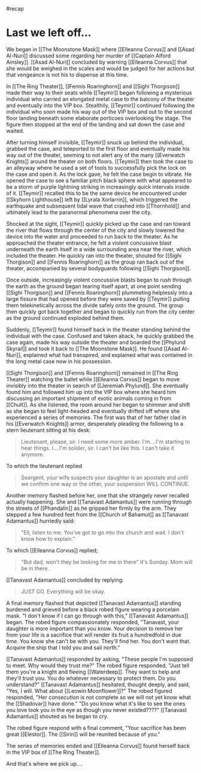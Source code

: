#recap 
# Last we left off...

We began in [[The Moonstone Mask]] where [[Elleanna Corvus]] and [[Asad Al-Nuri]] discussed some regarding her murder of [[Captain Alford Ainsley]]. [[Asad Al-Nuri]] concluded by warning [[Elleanna Corvus]] that she would be weighed in the scales and would be judged for her actions but that vengeance is not his to dispense at this time.

In [[The Ring Theater]], [[Fennis Roaringhorn]] and [[Sighi Thorgison]] made their way to their seats while [[Teymir]] began following a mysterious individual who carried an elongated metal case to the balcony of the theater and eventually into the VIP box. Stealthily, [[Teymir]] continued following the individual who soon made his way out of the VIP box and out to the second floor landing beneath some elaborate porticoes overlooking the stage. The figure then stopped at the end of the landing and sat down the case and waited. 

After turning himself invisible, [[Teymir]] snuck up behind the individual, grabbed the case, and teleported to the first floor and eventually made his way out of the theater, seeming to not alert any of the many [[Everwatch Knights]] around the theater on both floors. [[Teymir]] then took the case to an alleyway where he used a set of tools to successfully pick the lock on the case and open it. As the lock gave, he felt the case begin to vibrate. He opened the case to see a familiar pitch black sphere with what appeared to be a storm of purple lightning striking in increasingly quick intervals inside of it. [[Teymir]] recalled this to be the same device he encountered under [[Skyhorn Lighthouse]] left by [[Lyrala Xorlarrin]], which triggered the earthquake and subsequent tidal wave that crashed into [[Thornhold]] and ultimately lead to the paranormal phenomena over the city.

Shocked at the sight, [[Teymir]] quickly picked up the case and ran toward the river that flows through the center of the city and slowly lowered the device into the water and proceeded to run back to the theater. As he approached the theater entrance, he felt a violent concussive blast underneath the earth itself in a wide surrounding area near the river, which included the theater. He quickly ran into the theater, shouted for [[Sighi Thorgison]] and [[Fennis Roaringhorn]] as the group ran back out of the theater, accompanied by several bodyguards following [[Sighi Thorgison]]. 

Once outside, increasingly violent concussive blasts began to rush through the earth as the ground began tearing itself apart, at one point sending [[Sighi Thorgison]] and [[Fennis Roaringhorn]] plummeting helplessly into a large fissure that had opened before they were saved by [[Teymir]] pulling them telekinetically across the divide safely onto the ground. The group then quickly got back together and began to quickly run from the city center as the ground continued exploded behind them.

Suddenly, [[Teymir]] found himself back in the theater standing behind the individual with the case. Confused and taken aback, he quickly grabbed the case again, made his way outside the theater and boarded the [[Phylund Skyrail]] and took it back to [[The Moonstone Mask]]. He found [[Asad Al-Nuri]], explained what had transpired, and explained what was contained in the long metal case now in his possession.

[[Sighi Thorgison]] and [[Fennis Roaringhorn]] remained in [[The Ring Theater]] watching the ballet while [[Elleanna Corvus]] began to move invisibly into the theater in search of [[Jeremiah Phylund]]. She eventually found him and followed him up into the VIP box where she heard him discussing an important shipment of exotic animals coming in from [[Chult]]. As she listened, the room around her began to shimmer and shift as she began to feel light-headed and eventually drifted off where she experienced a series of memories. The first was that of her father clad in his [[Everwatch Knights]] armor, desperately pleading the following to a stern lieutenant sitting at his desk:

> Lieutenant, please, sir. I need some more amber. I'm....I'm starting to hear things. I....I'm solider, sir. I can't be like this. I can't take it anymore.

To which the lieutenant replied

> Seargent, your wife suspects your daughter is an apostate and until we confirm one way or the other, your suspension WILL CONTINUE.

Another memory flashed before her, one that she strangely never recalled actually happening. She and [[Tanavast Adamantus]] were running through the streets of [[Phandalin]] as he gripped her firmly by the arm. They stepped a few hundred feet from the [[Church of Bahamut]] as [[Tanavast Adamantus]] hurriedly said:

> "Ell, listen to me. You've got to go into the church and wait. I don't know how to explain."

To which [[Elleanna Corvus]] replied;

> "But dad, won't they be looking for me in there" It's Sunday. Mom will be in there.

[[Tanavast Adamantus]] concluded by replying:

> JUST GO. Everything will be okay.

A final memory flashed that depicted [[Tanavast Adamantus]] standing burdened and grieved before a black robed figure wearing a porcelain mask. "I don't know if I can go through with this," [[Tanavast Adamantus]] began. The robed figure compassionately responded, "Tanavast, your daughter is more important than you know. Your decision to remove her from your life is a sacrifice that will render its fruit a hundredfold in due time. You know she can't be with you. They'll find her. You don't want that. Acquire the ship that I told you and sail north."

[[Tanavast Adamantus]] responded by asking, "These people I'm supposed to meet. Why would they trust me?" The robed figure responded, "Just tell them you're a knight and fleeing [[Waterdeep]]. They want to help and they'll trust you. You do whatever necessary to protect them. Do you understand?" [[Tanavast Adamantus]] hesitated, thought deeply, and said, "Yes, I will. What about [[Leowin Moonflower]]?" The robed figured responded, "Her consecution is not complete so we will not yet know what the [[Shadovar]] have done." "Do you know what it's like to see the ones you love look you in the eye as though you never existed????" [[Tanavast Adamantus]] shouted as he began to cry.

The robed figure respond with a final comment, "Your sacrifice has been great [[Elestor]]. The [[Sirin]] will be reunited because of you."

The series of memories ended and [[Elleanna Corvus]] found herself back in the VIP box of [[The Ring Theater]].

And that's where we pick up....